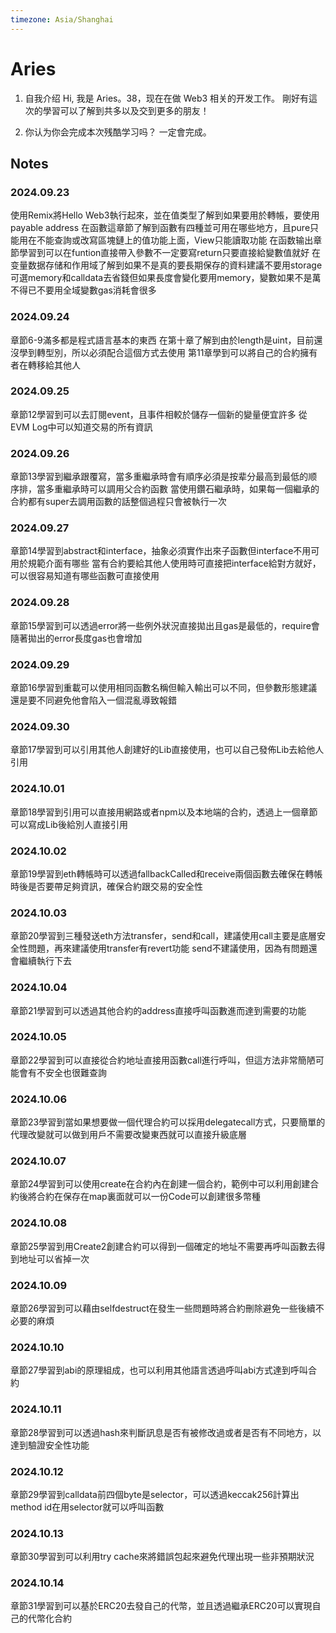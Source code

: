```yaml
---
timezone: Asia/Shanghai
---
```


# Aries

1. 自我介绍
   Hi, 我是 Aries。38，现在在做 Web3 相关的开发工作。
   剛好有這次的學習可以了解到共多以及交到更多的朋友！

3. 你认为你会完成本次残酷学习吗？
   一定會完成。

## Notes

<!-- Content_START -->

### 2024.09.23
使用Remix將Hello Web3執行起來，並在值类型了解到如果要用於轉帳，要使用payable address
在函數這章節了解到函數有四種並可用在哪些地方，且pure只能用在不能查詢或改寫區塊鏈上的值功能上面，View只能讀取功能
在函数输出章節學習到可以在funtion直接帶入參數不一定要寫return只要直接給變數值就好
在变量数据存储和作用域了解到如果不是真的要長期保存的資料建議不要用storage可選memory和calldata去省錢但如果長度會變化要用memory，變數如果不是萬不得已不要用全域變數gas消耗會很多

### 2024.09.24
章節6-9滿多都是程式語言基本的東西
在第十章了解到由於length是uint，目前還沒學到轉型別，所以必須配合這個方式去使用
第11章學到可以將自己的合約擁有者在轉移給其他人

### 2024.09.25
章節12學習到可以去訂閱event，且事件相較於儲存一個新的變量便宜許多
從EVM Log中可以知道交易的所有資訊

### 2024.09.26
章節13學習到繼承跟覆寫，當多重繼承時會有順序必須是按辈分最高到最低的顺序排，當多重繼承時可以調用父合約函數
當使用鑽石繼承時，如果每一個繼承的合約都有super去調用函數的話整個過程只會被執行一次

### 2024.09.27
章節14學習到abstract和interface，抽象必須實作出來子函數但interface不用可用於規範介面有哪些
當有合約要給其他人使用時可直接把interface給對方就好，可以很容易知道有哪些函數可直接使用

### 2024.09.28
章節15學習到可以透過error將一些例外狀況直接拋出且gas是最低的，require會隨著拋出的error長度gas也會增加

### 2024.09.29
章節16學習到重載可以使用相同函數名稱但輸入輸出可以不同，但參數形態建議還是要不同避免他會陷入一個混亂導致報錯

### 2024.09.30
章節17學習到可以引用其他人創建好的Lib直接使用，也可以自己發佈Lib去給他人引用

### 2024.10.01
章節18學習到引用可以直接用網路或者npm以及本地端的合約，透過上一個章節可以寫成Lib後給別人直接引用

### 2024.10.02
章節19學習到eth轉帳時可以透過fallbackCalled和receive兩個函數去確保在轉帳時後是否要帶足夠資訊，確保合約跟交易的安全性

### 2024.10.03
章節20學習到三種發送eth方法transfer，send和call，建議使用call主要是底層安全性問題，再來建議使用transfer有revert功能
send不建議使用，因為有問題還會繼續執行下去

### 2024.10.04
章節21學習到可以透過其他合約的address直接呼叫函數進而達到需要的功能

### 2024.10.05
章節22學習到可以直接從合約地址直接用函數call進行呼叫，但這方法非常簡陋可能會有不安全也很難查詢

### 2024.10.06
章節23學習到當如果想要做一個代理合約可以採用delegatecall方式，只要簡單的代理改變就可以做到用戶不需要改變東西就可以直接升級底層

### 2024.10.07
章節24學習到可以使用create在合約內在創建一個合約，範例中可以利用創建合約後將合約在保存在map裏面就可以一份Code可以創建很多幣種

### 2024.10.08
章節25學習到用Create2創建合約可以得到一個確定的地址不需要再呼叫函數去得到地址可以省掉一次

### 2024.10.09
章節26學習到可以藉由selfdestruct在發生一些問題時將合約刪除避免一些後續不必要的麻煩

### 2024.10.10
章節27學習到abi的原理組成，也可以利用其他語言透過呼叫abi方式達到呼叫合約

### 2024.10.11
章節28學習到可以透過hash來判斷訊息是否有被修改過或者是否有不同地方，以達到驗證安全性功能

### 2024.10.12
章節29學習到calldata前四個byte是selector，可以透過keccak256計算出method id在用selector就可以呼叫函數

### 2024.10.13
章節30學習到可以利用try cache來將錯誤包起來避免代理出現一些非預期狀況

### 2024.10.14
章節31學習到可以基於ERC20去發自己的代幣，並且透過繼承ERC20可以實現自己的代幣化合約

<!-- Content_END -->
